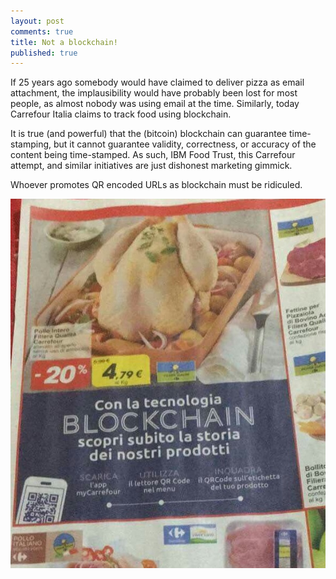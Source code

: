 ```yaml
---
layout: post
comments: true
title: Not a blockchain!
published: true
---
```


If 25 years ago somebody would have claimed to deliver pizza as email attachment, the
implausibility would have probably been lost for most people, as almost nobody was using
email at the time. Similarly, today Carrefour Italia claims to track food using blockchain.

It is true (and powerful) that the (bitcoin) blockchain can guarantee time-stamping, but it cannot guarantee validity, correctness, or accuracy of the content being time-stamped. As such, IBM Food Trust, this Carrefour attempt, and similar initiatives are just dishonest marketing gimmick.

Whoever promotes QR encoded URLs as blockchain must be ridiculed.

![chicken blockchain](/images/chicken-blockchain.jpg)
